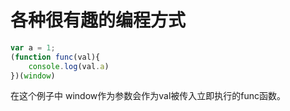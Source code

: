 # 各种很有趣的编程方式

``` javascript
var a = 1;
(function func(val){
    console.log(val.a)
})(window)
```

在这个例子中 window作为参数会作为val被传入立即执行的func函数。